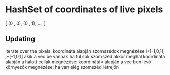 # HashSet of coordinates of live pixels

[
    (0 , 0),
    (0 , 1),
    ...,
]

## Updating

iterate over the pixels:
    koordináta alapján szomszédok megnézése i+[-1,0,1], j+[-1,0,1] akik a vec be vannak
        ha túl sok szomszéd akkor meghal
    koordináta alapján a halott cellák megnézése:
        koordináták alapján a vec ben lévő környezők megnézése:
            ha van elég szomszéd létrejön
